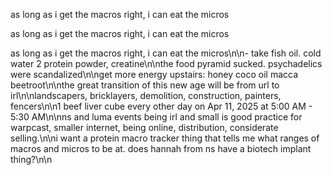 as long as i get the macros right, i can eat the micros

as long as i get the macros right, i can eat the micros

as long as i get the macros right, i can eat the micros\n\n- take fish oil. cold water 2 protein powder, creatine\n\nthe food pyramid sucked. psychadelics were scandalized\n\nget more energy upstairs: honey coco oil macca beetroot\n\nthe great transition of this new age will be from url to irl\n\nlandscapers, bricklayers, demolition, construction, painters, fencers\n\n1 beef liver cube every other day on Apr 11, 2025 at 5:00 AM - 5:30 AM\n\nns and luma events being irl and small is good practice for warpcast, smaller internet, being online, distribution, considerate selling.\n\ni want a protein macro tracker thing that tells me what ranges of macros and micros to be at. does hannah from ns have a biotech implant thing?\n\n